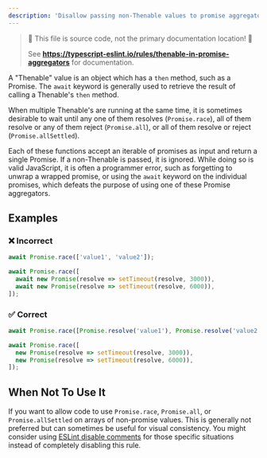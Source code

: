 ```yaml
---
description: 'Disallow passing non-Thenable values to promise aggregators.'
---
```


> 🛑 This file is source code, not the primary documentation location! 🛑
>
> See **https://typescript-eslint.io/rules/thenable-in-promise-aggregators** for documentation.

A "Thenable" value is an object which has a `then` method, such as a Promise.
The `await` keyword is generally used to retrieve the result of calling a Thenable's `then` method.

When multiple Thenable's are running at the same time, it is sometimes desirable to wait until any one of them resolves (`Promise.race`), all of them resolve or any of them reject (`Promise.all`), or all of them resolve or reject (`Promise.allSettled`).

Each of these functions accept an iterable of promises as input and return a single
Promise.
If a non-Thenable is passed, it is ignored.
While doing so is valid JavaScript, it is often a programmer error, such as forgetting to unwrap a wrapped promise, or using the `await` keyword on the individual promises, which defeats the purpose of using one of these Promise aggregators.

## Examples

<!--tabs-->

### ❌ Incorrect

```ts
await Promise.race(['value1', 'value2']);

await Promise.race([
  await new Promise(resolve => setTimeout(resolve, 3000)),
  await new Promise(resolve => setTimeout(resolve, 6000)),
]);
```

### ✅ Correct

```ts
await Promise.race([Promise.resolve('value1'), Promise.resolve('value2')]);

await Promise.race([
  new Promise(resolve => setTimeout(resolve, 3000)),
  new Promise(resolve => setTimeout(resolve, 6000)),
]);
```

## When Not To Use It

If you want to allow code to use `Promise.race`, `Promise.all`, or `Promise.allSettled` on arrays of non-promise values.
This is generally not preferred but can sometimes be useful for visual consistency.
You might consider using [ESLint disable comments](https://eslint.org/docs/latest/use/configure/rules#using-configuration-comments-1) for those specific situations instead of completely disabling this rule.
